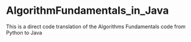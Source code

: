 # AlgorithmFundamentals_in_Java
This is a direct code translation of the Algorithms Fundamentals code from Python to Java
